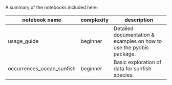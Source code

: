 A summary of the notebooks included here:

notebook name              |  complexity | description
---------------------------|-------------|--------------------
usage_guide                | beginner    | Detailed documentation & examples on how to use the pyobis package.
occurrences_ocean_sunfish  | beginner    | Basic exploration of data for sunfish species.

